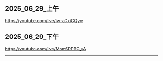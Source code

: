 ## 2025_06_29_上午
https://youtube.com/live/iw-aCxiCQyw

## 2025_06_29_下午
https://youtube.com/live/Msm6RPBG_vA

---
